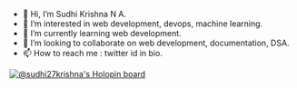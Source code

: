 - 👋 Hi, I’m Sudhi Krishna N A.
- 👀 I’m interested in web development, devops, machine learning.
- 🌱 I’m currently learning web development.
- 💞️ I’m looking to collaborate on web development, documentation, DSA.
- 📫 How to reach me : twitter id in bio.

<!---
Sudhi27Krishna/Sudhi27Krishna is a ✨ special ✨ repository because its `README.md` (this file) appears on your GitHub profile.
You can click the Preview link to take a look at your changes.
--->
[![@sudhi27krishna's Holopin board](https://holopin.me/sudhi27krishna)](https://holopin.io/@sudhi27krishna)
